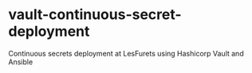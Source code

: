 # vault-continuous-secret-deployment
Continuous secrets deployment at LesFurets using Hashicorp Vault and Ansible
